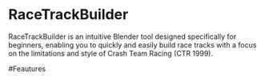 # RaceTrackBuilder
RaceTrackBuilder is an intuitive Blender tool designed specifically for beginners, enabling you to quickly and easily build race tracks with a focus on the limitations and style of Crash Team Racing (CTR 1999). 

#Feautures


